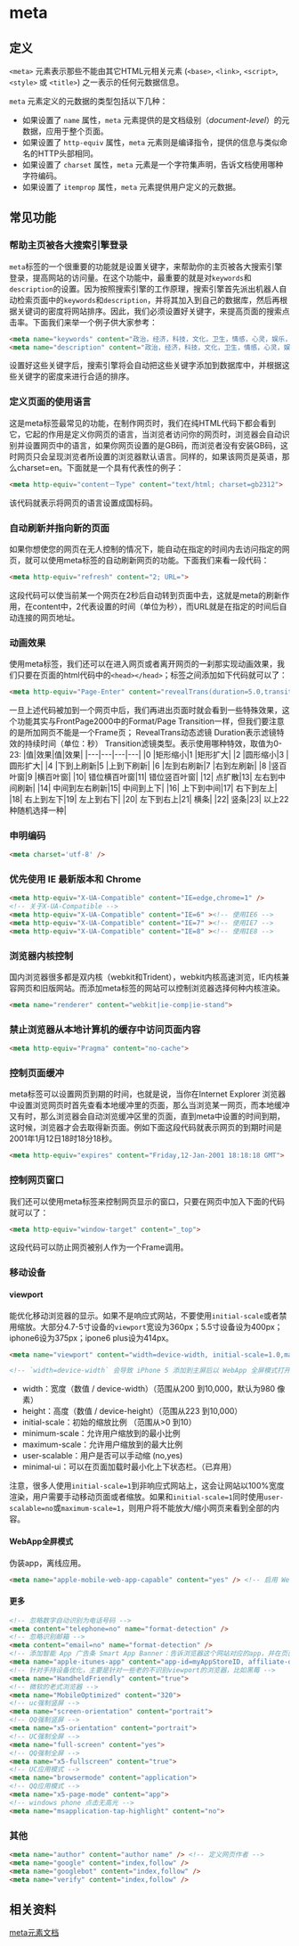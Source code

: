 # meta 

## 定义
`<meta>` 元素表示那些不能由其它HTML元相关元素 (`<base>`, `<link>`, `<script>`, `<style>` 或 `<title>`) 之一表示的任何元数据信息。

`meta` 元素定义的元数据的类型包括以下几种：

- 如果设置了 `name` 属性，`meta` 元素提供的是文档级别（_document-level_）的元数据，应用于整个页面。
- 如果设置了 `http-equiv` 属性，`meta` 元素则是编译指令，提供的信息与类似命名的HTTP头部相同。
- 如果设置了 `charset` 属性，`meta` 元素是一个字符集声明，告诉文档使用哪种字符编码。
- 如果设置了 `itemprop` 属性，`meta` 元素提供用户定义的元数据。

## 常见功能

### 帮助主页被各大搜索引擎登录

`meta`标签的一个很重要的功能就是设置关键字，来帮助你的主页被各大搜索引擎登录，提高网站的访问量。在这个功能中，最重要的就是对`keywords`和`description`的设置。因为按照搜索引擎的工作原理，搜索引擎首先派出机器人自动检索页面中的`keywords`和`description`，并将其加入到自己的数据库，然后再根据关键词的密度将网站排序。因此，我们必须设置好关键字，来提高页面的搜索点击率。下面我们来举一个例子供大家参考：
```html
<meta name="keywords" content="政治，经济，科技，文化，卫生，情感，心灵，娱乐，生活，社会，企业，交通">
<meta name="description" content="政治，经济，科技，文化，卫生，情感，心灵，娱乐，生活，社会，企业，交通">
```
设置好这些关键字后，搜索引擎将会自动把这些关键字添加到数据库中，并根据这些关键字的密度来进行合适的排序。

### 定义页面的使用语言

这是meta标签最常见的功能，在制作网页时，我们在纯HTML代码下都会看到它，它起的作用是定义你网页的语言，当浏览者访问你的网页时，浏览器会自动识别并设置网页中的语言，如果你网页设置的是GB码，而浏览者没有安装GB码，这时网页只会呈现浏览者所设置的浏览器默认语言。同样的，如果该网页是英语，那么charset=en。下面就是一个具有代表性的例子：
```html
<meta http-equiv="content－Type" content="text/html; charset=gb2312">
```
该代码就表示将网页的语言设置成国标码。

### 自动刷新并指向新的页面

如果你想使您的网页在无人控制的情况下，能自动在指定的时间内去访问指定的网页，就可以使用meta标签的自动刷新网页的功能。下面我们来看一段代码：
```html
<meta http-equiv="refresh" content="2; URL=">
```
这段代码可以使当前某一个网页在2秒后自动转到页面中去，这就是meta的刷新作用，在content中，2代表设置的时间（单位为秒），而URL就是在指定的时间后自动连接的网页地址。

### 动画效果

使用meta标签，我们还可以在进入网页或者离开网页的一刹那实现动画效果，我们只要在页面的html代码中的`<head></head>`；标签之间添加如下代码就可以了：
```html
<meta http-equiv="Page-Enter" content="revealTrans(duration=5.0,transition=20)">
```
一旦上述代码被加到一个网页中后，我们再进出页面时就会看到一些特殊效果，这个功能其实与FrontPage2000中的Format/Page Transition一样，但我们要注意的是所加网页不能是一个Frame页； RevealTrans动态滤镜
Duration表示滤镜特效的持续时间（单位：秒）
Transition滤镜类型。表示使用哪种特效，取值为0-23:
|值|效果|值|效果|
|---|---|---|---|
|0 |矩形缩小|1 |矩形扩大|
|2 |圆形缩小|3 |圆形扩大|
|4 |下到上刷新|5 |上到下刷新|
|6 |左到右刷新|7 |右到左刷新|
|8 |竖百叶窗|9 |横百叶窗|
|10| 错位横百叶窗|11| 错位竖百叶窗|
|12| 点扩散|13| 左右到中间刷新|
|14| 中间到左右刷新|15| 中间到上下|
|16| 上下到中间|17| 右下到左上|
|18| 右上到左下|19| 左上到右下|
|20| 左下到右上|21| 横条|
|22| 竖条|23| 以上22种随机选择一种|

### 申明编码

```html
<meta charset='utf-8' />
```

### 优先使用 IE 最新版本和 Chrome

```html
<meta http-equiv="X-UA-Compatible" content="IE=edge,chrome=1" />
<!-- 关于X-UA-Compatible -->
<meta http-equiv="X-UA-Compatible" content="IE=6" ><!-- 使用IE6 -->
<meta http-equiv="X-UA-Compatible" content="IE=7" ><!-- 使用IE7 -->
<meta http-equiv="X-UA-Compatible" content="IE=8" ><!-- 使用IE8 -->
```

### 浏览器内核控制

国内浏览器很多都是双内核（webkit和Trident），webkit内核高速浏览，IE内核兼容网页和旧版网站。而添加meta标签的网站可以控制浏览器选择何种内核渲染。
```html
<meta name="renderer" content="webkit|ie-comp|ie-stand">
```

### 禁止浏览器从本地计算机的缓存中访问页面内容
```html
<meta http-equiv="Pragma" content="no-cache">
```

### 控制页面缓冲
meta标签可以设置网页到期的时间，也就是说，当你在Internet Explorer 浏览器中设置浏览网页时首先查看本地缓冲里的页面，那么当浏览某一网页，而本地缓冲又有时，那么浏览器会自动浏览缓冲区里的页面，直到meta中设置的时间到期，这时候，浏览器才会去取得新页面。例如下面这段代码就表示网页的到期时间是2001年1月12日18时18分18秒。
```html
<meta http-equiv="expires" content="Friday,12-Jan-2001 18:18:18 GMT">
```

### 控制网页窗口
我们还可以使用meta标签来控制网页显示的窗口，只要在网页中加入下面的代码就可以了：
```html
<meta http-equiv="window-target" content="_top">
```
这段代码可以防止网页被别人作为一个Frame调用。

### 移动设备
#### viewport

能优化移动浏览器的显示。如果不是响应式网站，不要使用`initial-scale`或者禁用缩放。大部分4.7-5寸设备的`viewport`宽设为360px；5.5寸设备设为400px；iphone6设为375px；ipone6 plus设为414px。
```html
<meta name="viewport" content="width=device-width, initial-scale=1.0,maximum-scale=1.0, user-scalable=no"/>

<!-- `width=device-width` 会导致 iPhone 5 添加到主屏后以 WebApp 全屏模式打开页面时出现黑边  -->
```
- width：宽度（数值 / device-width）（范围从200 到10,000，默认为980 像素）
- height：高度（数值 / device-height）（范围从223 到10,000）
- initial-scale：初始的缩放比例 （范围从>0 到10）
- minimum-scale：允许用户缩放到的最小比例
- maximum-scale：允许用户缩放到的最大比例
- user-scalable：用户是否可以手动缩 (no,yes)
- minimal-ui：可以在页面加载时最小化上下状态栏。（已弃用）

注意，很多人使用`initial-scale=1`到非响应式网站上，这会让网站以100%宽度渲染，用户需要手动移动页面或者缩放。如果和`initial-scale=1`同时使用`user-scalable=no`或`maximum-scale=1`，则用户将不能放大/缩小网页来看到全部的内容。

#### WebApp全屏模式

伪装app，离线应用。
```html
<meta name="apple-mobile-web-app-capable" content="yes" /> <!-- 启用 WebApp 全屏模式 -->
```
  
#### 更多
```html
<!-- 忽略数字自动识别为电话号码 -->
<meta content="telephone=no" name="format-detection" />
<!-- 忽略识别邮箱 -->
<meta content="email=no" name="format-detection" />
<!-- 添加智能 App 广告条 Smart App Banner：告诉浏览器这个网站对应的app，并在页面上显示下载banner -->
<meta name="apple-itunes-app" content="app-id=myAppStoreID, affiliate-data=myAffiliateData, app-argument=myURL">
<!-- 针对手持设备优化，主要是针对一些老的不识别viewport的浏览器，比如黑莓 -->
<meta name="HandheldFriendly" content="true">
<!-- 微软的老式浏览器 -->
<meta name="MobileOptimized" content="320">
<!-- uc强制竖屏 -->
<meta name="screen-orientation" content="portrait">
<!-- QQ强制竖屏 -->
<meta name="x5-orientation" content="portrait">
<!-- UC强制全屏 -->
<meta name="full-screen" content="yes">
<!-- QQ强制全屏 -->
<meta name="x5-fullscreen" content="true">
<!-- UC应用模式 -->
<meta name="browsermode" content="application">
<!-- QQ应用模式 -->
<meta name="x5-page-mode" content="app">
<!-- windows phone 点击无高光 -->
<meta name="msapplication-tap-highlight" content="no">
```
  
### 其他
```html
<meta name="author" content="author name" /> <!-- 定义网页作者 -->
<meta name="google" content="index,follow" />
<meta name="googlebot" content="index,follow" />
<meta name="verify" content="index,follow" />
```

## 相关资料
[meta元素文档](https://developer.mozilla.org/zh-CN/docs/Web/HTML/Element/meta)